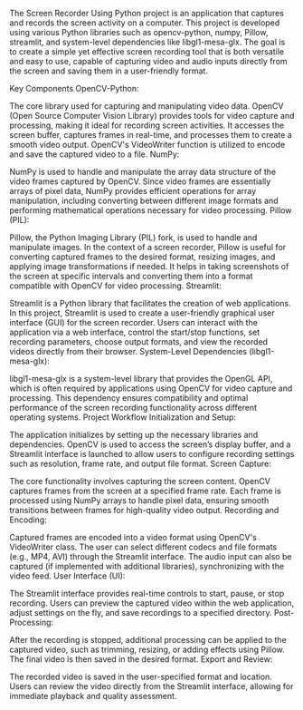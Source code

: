 The Screen Recorder Using Python project is an application that captures and records the screen activity on a computer. This project is developed using various Python libraries such as opencv-python, numpy, Pillow, streamlit, and system-level dependencies like libgl1-mesa-glx. The goal is to create a simple yet effective screen recording tool that is both versatile and easy to use, capable of capturing video and audio inputs directly from the screen and saving them in a user-friendly format.

Key Components
OpenCV-Python:

The core library used for capturing and manipulating video data. OpenCV (Open Source Computer Vision Library) provides tools for video capture and processing, making it ideal for recording screen activities. It accesses the screen buffer, captures frames in real-time, and processes them to create a smooth video output. OpenCV's VideoWriter function is utilized to encode and save the captured video to a file.
NumPy:

NumPy is used to handle and manipulate the array data structure of the video frames captured by OpenCV. Since video frames are essentially arrays of pixel data, NumPy provides efficient operations for array manipulation, including converting between different image formats and performing mathematical operations necessary for video processing.
Pillow (PIL):

Pillow, the Python Imaging Library (PIL) fork, is used to handle and manipulate images. In the context of a screen recorder, Pillow is useful for converting captured frames to the desired format, resizing images, and applying image transformations if needed. It helps in taking screenshots of the screen at specific intervals and converting them into a format compatible with OpenCV for video processing.
Streamlit:

Streamlit is a Python library that facilitates the creation of web applications. In this project, Streamlit is used to create a user-friendly graphical user interface (GUI) for the screen recorder. Users can interact with the application via a web interface, control the start/stop functions, set recording parameters, choose output formats, and view the recorded videos directly from their browser.
System-Level Dependencies (libgl1-mesa-glx):

libgl1-mesa-glx is a system-level library that provides the OpenGL API, which is often required by applications using OpenCV for video capture and processing. This dependency ensures compatibility and optimal performance of the screen recording functionality across different operating systems.
Project Workflow
Initialization and Setup:

The application initializes by setting up the necessary libraries and dependencies. OpenCV is used to access the screen’s display buffer, and a Streamlit interface is launched to allow users to configure recording settings such as resolution, frame rate, and output file format.
Screen Capture:

The core functionality involves capturing the screen content. OpenCV captures frames from the screen at a specified frame rate. Each frame is processed using NumPy arrays to handle pixel data, ensuring smooth transitions between frames for high-quality video output.
Recording and Encoding:

Captured frames are encoded into a video format using OpenCV's VideoWriter class. The user can select different codecs and file formats (e.g., MP4, AVI) through the Streamlit interface. The audio input can also be captured (if implemented with additional libraries), synchronizing with the video feed.
User Interface (UI):

The Streamlit interface provides real-time controls to start, pause, or stop recording. Users can preview the captured video within the web application, adjust settings on the fly, and save recordings to a specified directory.
Post-Processing:

After the recording is stopped, additional processing can be applied to the captured video, such as trimming, resizing, or adding effects using Pillow. The final video is then saved in the desired format.
Export and Review:

The recorded video is saved in the user-specified format and location. Users can review the video directly from the Streamlit interface, allowing for immediate playback and quality assessment.
